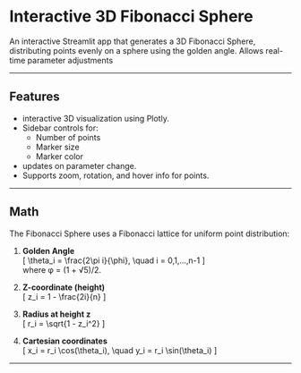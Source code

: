 # Interactive 3D Fibonacci Sphere

An interactive Streamlit app that generates a 3D Fibonacci Sphere, distributing points evenly on a sphere using the golden angle. Allows real-time parameter adjustments

---

## Features

- interactive 3D visualization using Plotly.
- Sidebar controls for:
  - Number of points 
  - Marker size
  - Marker color
- updates on parameter change.
- Supports zoom, rotation, and hover info for points.


---

## Math

The Fibonacci Sphere uses a Fibonacci lattice for uniform point distribution:

1. **Golden Angle**  
\[
\theta_i = \frac{2\pi i}{\phi}, \quad i = 0,1,...,n-1
\]  
where φ = (1 + √5)/2.

2. **Z-coordinate (height)**  
\[
z_i = 1 - \frac{2i}{n}
\]

3. **Radius at height z**  
\[
r_i = \sqrt{1 - z_i^2}
\]

4. **Cartesian coordinates**  
\[
x_i = r_i \cos(\theta_i), \quad y_i = r_i \sin(\theta_i)
\]

---

